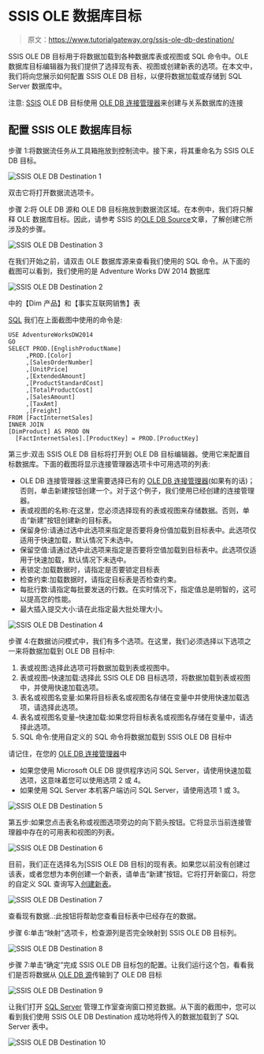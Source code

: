 # SSIS OLE 数据库目标

> 原文：<https://www.tutorialgateway.org/ssis-ole-db-destination/>

SSIS OLE DB 目标用于将数据加载到各种数据库表或视图或 SQL 命令中。OLE 数据库目标编辑器为我们提供了选择现有表、视图或创建新表的选项。在本文中，我们将向您展示如何配置 SSIS OLE DB 目标，以便将数据加载或存储到 SQL Server 数据库中。

注意: [SSIS](https://www.tutorialgateway.org/ssis/) OLE DB 目标使用 [OLE DB 连接管理器](https://www.tutorialgateway.org/ole-db-connection-manager-in-ssis/)来创建与关系数据库的连接

## 配置 SSIS OLE 数据库目标

步骤 1:将数据流任务从工具箱拖放到控制流中。接下来，将其重命名为 SSIS OLE DB 目标。

![SSIS OLE DB Destination 1](img/509f494def68618a1732e4a91ab6ce07.png)

双击它将打开数据流选项卡。

步骤 2:将 OLE DB 源和 OLE DB 目标拖放到数据流区域。在本例中，我们将只解释 OLE 数据库目标。因此，请参考 SSIS 的[OLE DB Source](https://www.tutorialgateway.org/ole-db-source-in-ssis/)文章，了解创建它所涉及的步骤。

![SSIS OLE DB Destination 3](img/ee82b531a7154786570aa456236b3b4a.png)

在我们开始之前，请双击 OLE 数据库源来查看我们使用的 SQL 命令。从下面的截图可以看到，我们使用的是 Adventure Works DW 2014 数据库

![SSIS OLE DB Destination 2](img/aadd0783e9f590aa533bc9a197a19861.png)

中的【Dim 产品】和【事实互联网销售】表

[SQL](https://www.tutorialgateway.org/sql/) 我们在上面截图中使用的命令是:

```
USE AdventureWorksDW2014
GO
SELECT PROD.[EnglishProductName]
     ,PROD.[Color]
     ,[SalesOrderNumber]
     ,[UnitPrice]
     ,[ExtendedAmount]
     ,[ProductStandardCost]
     ,[TotalProductCost]
     ,[SalesAmount]
     ,[TaxAmt]
     ,[Freight]
FROM [FactInternetSales]
INNER JOIN
[DimProduct] AS PROD ON
  [FactInternetSales].[ProductKey] = PROD.[ProductKey]
```

第三步:双击 SSIS OLE DB 目标将打开到 OLE DB 目标编辑器。使用它来配置目标数据库。下面的截图将显示连接管理器选项卡中可用选项的列表:

*   OLE DB 连接管理器:这里需要选择已有的 [OLE DB 连接管理器](https://www.tutorialgateway.org/ole-db-connection-manager-in-ssis/)(如果有的话)；否则，单击新建按钮创建一个。对于这个例子，我们使用已经创建的连接管理器。
*   表或视图的名称:在这里，您必须选择现有的表或视图来存储数据。否则，单击“新建”按钮创建新的目标表。
*   保留身份:请通过选中此选项来指定是否要将身份值加载到目标表中。此选项仅适用于快速加载，默认情况下未选中。
*   保留空值:请通过选中此选项来指定是否要将空值加载到目标表中。此选项仅适用于快速加载，默认情况下未选中。
*   表锁定:加载数据时，请指定是否要锁定目标表
*   检查约束:加载数据时，请指定目标表是否检查约束。
*   每批行数:请指定每批要发送的行数。在实时情况下，指定值总是明智的，这可以提高您的性能。
*   最大插入提交大小:请在此指定最大批处理大小。

![SSIS OLE DB Destination 4](img/c1e3ae0b0120795f083d0f3fe3c2c89a.png)

步骤 4:在数据访问模式中，我们有多个选项。在这里，我们必须选择以下选项之一来将数据加载到 OLE DB 目标中:

1.  表或视图:选择此选项可将数据加载到表或视图中。
2.  表或视图–快速加载:选择此 SSIS OLE DB 目标选项，将数据加载到表或视图中，并使用快速加载选项。
3.  表名或视图名变量:如果将目标表名或视图名存储在变量中并使用快速加载选项，请选择此选项。
4.  表名或视图名变量–快速加载:如果您将目标表名或视图名存储在变量中，请选择此选项。
5.  SQL 命令:使用自定义的 SQL 命令将数据加载到 SSIS OLE DB 目标中

请记住，在您的 [OLE DB 连接管理器](https://www.tutorialgateway.org/ole-db-connection-manager-in-ssis/)中

*   如果您使用 Microsoft OLE DB 提供程序访问 SQL Server，请使用快速加载选项，这意味着您可以使用选项 2 或 4。
*   如果使用 SQL Server 本机客户端访问 SQL Server，请使用选项 1 或 3。

![SSIS OLE DB Destination 5](img/2c49269439cabed0236fec6c156a05c8.png)

第五步:如果您点击表名称或视图选项旁边的向下箭头按钮。它将显示当前连接管理器中存在的可用表和视图的列表。

![SSIS OLE DB Destination 6](img/a416558b47aa133ce7e340abbc327910.png)

目前，我们正在选择名为[SSIS OLE DB 目标]的现有表。如果您以前没有创建过该表，或者您想为本例创建一个新表，请单击“新建”按钮。它将打开新窗口，将您的自定义 SQL 查询写入[创建新表](https://www.tutorialgateway.org/sql-create-table/)。

![SSIS OLE DB Destination 7](img/fe0c17a05e50cf51042dbf59055eb244.png)

查看现有数据..:此按钮将帮助您查看目标表中已经存在的数据。

步骤 6:单击“映射”选项卡，检查源列是否完全映射到 SSIS OLE DB 目标列。

![SSIS OLE DB Destination 8](img/9bf94bd847e6c4b911967ea384c93d93.png)

步骤 7:单击“确定”完成 SSIS OLE DB 目标包的配置。让我们运行这个包，看看我们是否将数据从 [OLE DB 源](https://www.tutorialgateway.org/ole-db-source-in-ssis/)传输到了 OLE DB 目标

![SSIS OLE DB Destination 9](img/1f86144dbfef82f08b19aa6621664567.png)

让我们打开 [SQL Server](https://www.tutorialgateway.org/sql/) 管理工作室查询窗口预览数据。从下面的截图中，您可以看到我们使用 SSIS OLE DB Destination 成功地将传入的数据加载到了 SQL Server 表中。

![SSIS OLE DB Destination 10](img/78ff64080b60e28d746df0beea96b541.png)